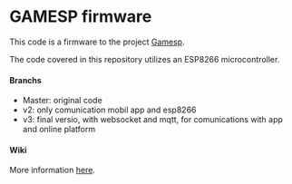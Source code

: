 # GAMESP firmware

This code is a firmware to the project [Gamesp](http://gamesp.org).

The code covered in this repository utilizes an ESP8266 microcontroller.

#### Branchs
- Master: original code
- v2: only comunication mobil app and esp8266
- v3: final versio, with websocket and mqtt, for comunications with app and online platform

#### Wiki
More information [here](https://github.com/gamesp/firmware/wiki/01.-Introduction).
